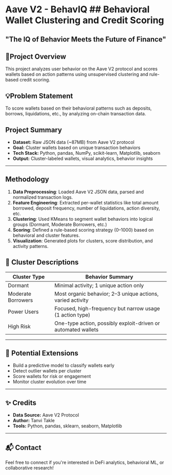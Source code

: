 # Aave V2 - BehavIQ ## Behavioral Wallet Clustering and Credit Scoring
## "The IQ of Behavior Meets the Future of Finance"

## 📌Project Overview
This project analyzes user behavior on the Aave V2 protocol and scores wallets based on action patterns using unsupervised clustering and rule-based credit scoring.

## 💡Problem Statement
To score wallets based on their behavioral patterns such as deposits, borrows, liquidations, etc., by analyzing on-chain transaction data.

## Project Summary

- **Dataset:** Raw JSON data (~87MB) from Aave V2 protocol
- **Goal:** Cluster wallets based on unique transaction behaviors
- **Tech Stack:** Python, pandas, NumPy, scikit-learn, Matplotlib, seaborn
- **Output:** Cluster-labeled wallets, visual analytics, behavior insights

---

## Methodology
1. **Data Preprocessing**: Loaded Aave V2 JSON data, parsed and normalized transaction logs.
2. **Feature Engineering**: Extracted per-wallet statistics like total amount borrowed, deposit frequency, number of liquidations, action diversity, etc.
3. **Clustering**: Used KMeans to segment wallet behaviors into logical groups (Dormant, Moderate Borrowers, etc.)
4. **Scoring**: Defined a rule-based scoring strategy (0–1000) based on behavioral and cluster features.
5. **Visualization**: Generated plots for clusters, score distribution, and activity patterns.

## 🧠 Cluster Descriptions

| Cluster Type       | Behavior Summary                                               |
|--------------------|----------------------------------------------------------------|
| Dormant            | Minimal activity; 1 unique action only                         |
| Moderate Borrowers | Most organic behavior; 2–3 unique actions, varied activity     |
| Power Users        | Focused, high-frequency but narrow usage (1 action type)       |
| High Risk          | One-type action, possibly exploit-driven or automated wallets |

---

## 🚀 Potential Extensions

- Build a predictive model to classify wallets early
- Detect outlier wallets per cluster
- Score wallets for risk or engagement
- Monitor cluster evolution over time

---

## ✨ Credits

- **Data Source:** Aave V2 Protocol
- **Author:** Tanvi Takle
- **Tools:** Python, pandas, sklearn, seaborn, Matplotlib

---

## 📬 Contact

Feel free to connect if you're interested in DeFi analytics, behavioral ML, or collaborative research!

